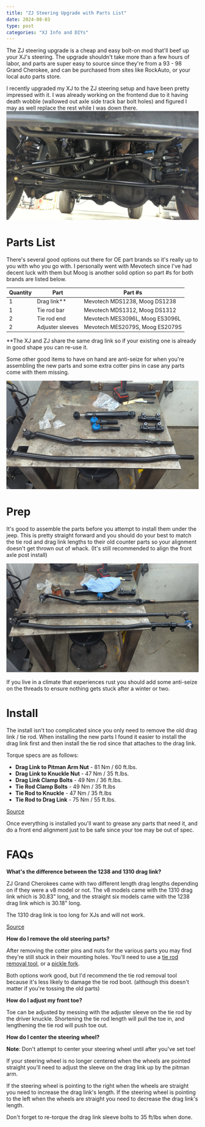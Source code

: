 ```yaml
---
title: "ZJ Steering Upgrade with Parts List"
date: 2024-08-03
type: post
categories: "XJ Info and DIYs"
---
```


The ZJ steering upgrade is a cheap and easy bolt-on mod that'll beef up your XJ's steering. The upgrade shouldn't take more than a few hours of labor, and parts are super easy to source since they're from a 93 - 98 Grand Cherokee, and can be purchased from sites like RockAuto, or your local auto parts store.

I recently upgraded my XJ to the ZJ steering setup and have been pretty impressed with it. I was already working on the frontend due to it having death wobble (wallowed out axle side track bar bolt holes) and figured I may as well replace the rest while I was down there.
![](./images/3.jpg)

# Parts List

There's several good options out there for OE part brands so it's really up to you with who you go with. I personally went with Mevotech since I've had decent luck with them but Moog is another solid option so part #s for both brands are listed below.

| Quantity | Part             | Part #s                         |
| -------- | ---------------- | ------------------------------- |
| 1        | Drag link\*\*    | Mevotech MDS1238, Moog DS1238   |
| 1        | Tie rod bar      | Mevotech MDS1312, Moog DS1312   |
| 2        | Tie rod end      | Mevotech MES3096L, Moog ES3096L |
| 2        | Adjuster sleeves | Mevotech MES2079S, Moog ES2079S |

\*\*The XJ and ZJ share the same drag link so if your existing one is already in good shape you can re-use it.

Some other good items to have on hand are anti-seize for when you're assembling the new parts and some extra cotter pins in case any parts come with them missing.

![](./images/1.jpg)

# Prep

It's good to assemble the parts before you attempt to install them under the jeep. This is pretty straight forward and you should do your best to match the tie rod and drag link lengths to their old counter parts so your alignment doesn't get thrown out of whack. (It's still recommended to align the front axle post install)

![](./images/2.jpg)

If you live in a climate that experiences rust you should add some anti-seize on the threads to ensure nothing gets stuck after a winter or two.

# Install

The install isn't too complicated since you only need to remove the old drag link / tie rod. When installing the new parts I found it easier to install the drag link first and then install the tie rod since that attaches to the drag link.

Torque specs are as follows:

- **Drag Link to Pitman Arm Nut** - 81 Nm / 60 ft.lbs.
- **Drag Link to Knuckle Nut** - 47 Nm / 35 ft.lbs.
- **Drag Link Clamp Bolts** - 49 Nm / 36 ft.lbs.
- **Tie Rod Clamp Bolts** - 49 Nm / 35 ft.lbs
- **Tie Rod to Knuckle** - 47 Nm / 35 ft.lbs
- **Tie Rod to Drag Link** - 75 Nm / 55 ft.lbs.

[Source](https://wranglertjforum.com/threads/zj-tie-rod-conversion.2373/page-3#post-94101)

Once everything is installed you'll want to grease any parts that need it, and do a front end alignment just to be safe since your toe may be out of spec.

# FAQs

**What's the difference between the 1238 and 1310 drag link?**

ZJ Grand Cherokees came with two different length drag lengths depending on if they were a v8 model or not. The v8 models came with the 1310 drag link which is 30.83" long, and the straight six models came with the 1238 drag link which is 30.18" long.

The 1310 drag link is too long for XJs and will not work.

[Source](https://www.cherokeeforum.com/f67/zj-steering-upgrade-but-drag-link-tre-pitman-touching-sleeve-262805/#post3651933)

**How do I remove the old steering parts?**

After removing the cotter pins and nuts for the various parts you may find they're still stuck in their mounting holes. You'll need to use a [tie rod removal tool](https://www.harborfreight.com/tie-rod-and-pitman-arm-puller-63684.html?event_id=182962), or a [pickle fork](https://www.harborfreight.com/16-in-ball-joint-separator-63420.html).

Both options work good, but I'd recommend the tie rod removal tool because it's less likely to damage the tie rod boot. (although this doesn't matter if you're tossing the old parts)

**How do I adjust my front toe?**

Toe can be adjusted by messing with the adjuster sleeve on the tie rod by the driver knuckle. Shortening the tie rod length will pull the toe in, and lengthening the tie rod will push toe out.

**How do I center the steering wheel?**

**Note**: Don't attempt to center your steering wheel until after you've set toe!

If your steering wheel is no longer centered when the wheels are pointed straight you'll need to adjust the sleeve on the drag link up by the pitman arm.

If the steering wheel is pointing to the right when the wheels are straight you need to increase the drag link's length. If the steering wheel is pointing to the left when the wheels are straight you need to decrease the drag link's length.

Don't forget to re-torque the drag link sleeve bolts to 35 ft/lbs when done.
